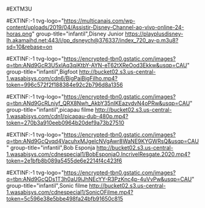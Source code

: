 #EXTM3U

#EXTINF:-1 tvg-logo="https://multicanais.com/wp-content/uploads/2019/04/Assistir-Disney-Channel-ao-vivo-online-24-horas.png" group-title="infantil",Disney Junior 
https://playplusdisney-lh.akamaihd.net:443/i/pp_dsneych@376337/index_720_av-p.m3u8?sd=10&rebase=on

#EXTINF:-1 tvg-logo="https://encrypted-tbn0.gstatic.com/images?q=tbn:ANd9GcR3U5xlAq3qiKtbY-AYN-eT62tXReOod3Ekkw&usqp=CAU" group-title="infantil",Bigfoot
http://bucket02.s3.us-central-1.wasabisys.com/cdn6/BigPaiBigFilho.mp4?token=996c572f2f188384e92c2b796d8a1356

#EXTINF:-1 tvg-logo="https://encrypted-tbn0.gstatic.com/images?q=tbn:ANd9GcRLniyf_QRX8Nwh_AkbY35nIKEazvdvN4oPRw&usqp=CAU" group-title="infantil",picapau filme
http://bucket02.s3.us-central-1.wasabisys.com/cdn1/picapau-dub-480p.mp4?token=270b3a910eeb0964b20def9a73b27510

#EXTINF:-1 tvg-logo="https://encrypted-tbn0.gstatic.com/images?q=tbn:ANd9GcQvqd4VacuhxMJgelcNVgAwr8WaNE9KYGWRsQ&usqp=CAU" group-title="infantil",Bob Esponja
http://bucket02.s3.us-central-1.wasabisys.com/cdnespecial1/BobEsponjaO.IncrivelResgate.2020.mp4?token=2e1bfb8b089a5455de6e2214f4c423f6

#EXTINF:-1 tvg-logo="https://encrypted-tbn0.gstatic.com/images?q=tbn:ANd9GcQDs1T3h0aU9iJhNEcYY-R3PzKnc4p-4uVvPw&usqp=CAU" group-title="infantil",Sonic filme
http://bucket02.s3.us-central-1.wasabisys.com/cdnespecial1/SonicOFilme.mp4?token=5c596e38e5bbe498fa24bfb91650c815
